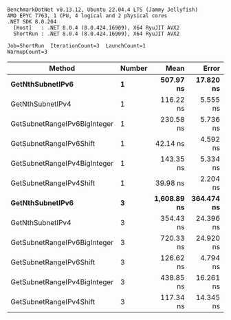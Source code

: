 ```

BenchmarkDotNet v0.13.12, Ubuntu 22.04.4 LTS (Jammy Jellyfish)
AMD EPYC 7763, 1 CPU, 4 logical and 2 physical cores
.NET SDK 8.0.204
  [Host]   : .NET 8.0.4 (8.0.424.16909), X64 RyuJIT AVX2
  ShortRun : .NET 8.0.4 (8.0.424.16909), X64 RyuJIT AVX2

Job=ShortRun  IterationCount=3  LaunchCount=1  
WarmupCount=3  

```
| Method                       | Number | Mean        | Error      | StdDev    | Min         | Max         | Gen0   | Allocated |
|----------------------------- |------- |------------:|-----------:|----------:|------------:|------------:|-------:|----------:|
| **GetNthSubnetIPv6**             | **1**      |   **507.97 ns** |  **17.820 ns** |  **0.977 ns** |   **506.91 ns** |   **508.83 ns** | **0.0076** |     **696 B** |
| GetNthSubnetIPv4             | 1      |   116.22 ns |   5.555 ns |  0.304 ns |   115.98 ns |   116.56 ns | 0.0019 |     160 B |
| GetSubnetRangeIPv6BigInteger | 1      |   230.58 ns |   5.736 ns |  0.314 ns |   230.31 ns |   230.93 ns | 0.0050 |     432 B |
| GetSubnetRangeIPv6Shift      | 1      |    42.14 ns |   4.592 ns |  0.252 ns |    41.97 ns |    42.43 ns | 0.0019 |     160 B |
| GetSubnetRangeIPv4BigInteger | 1      |   143.35 ns |   5.334 ns |  0.292 ns |   143.06 ns |   143.65 ns | 0.0024 |     208 B |
| GetSubnetRangeIPv4Shift      | 1      |    39.98 ns |   2.204 ns |  0.121 ns |    39.90 ns |    40.12 ns | 0.0021 |     176 B |
| **GetNthSubnetIPv6**             | **3**      | **1,608.89 ns** | **364.474 ns** | **19.978 ns** | **1,594.73 ns** | **1,631.74 ns** | **0.0248** |    **2168 B** |
| GetNthSubnetIPv4             | 3      |   354.43 ns |  24.396 ns |  1.337 ns |   352.90 ns |   355.38 ns | 0.0057 |     480 B |
| GetSubnetRangeIPv6BigInteger | 3      |   720.33 ns |  24.920 ns |  1.366 ns |   719.37 ns |   721.89 ns | 0.0153 |    1296 B |
| GetSubnetRangeIPv6Shift      | 3      |   126.62 ns |   4.794 ns |  0.263 ns |   126.33 ns |   126.84 ns | 0.0057 |     480 B |
| GetSubnetRangeIPv4BigInteger | 3      |   438.85 ns |  16.261 ns |  0.891 ns |   437.83 ns |   439.38 ns | 0.0072 |     624 B |
| GetSubnetRangeIPv4Shift      | 3      |   117.34 ns |  14.345 ns |  0.786 ns |   116.44 ns |   117.85 ns | 0.0062 |     528 B |
